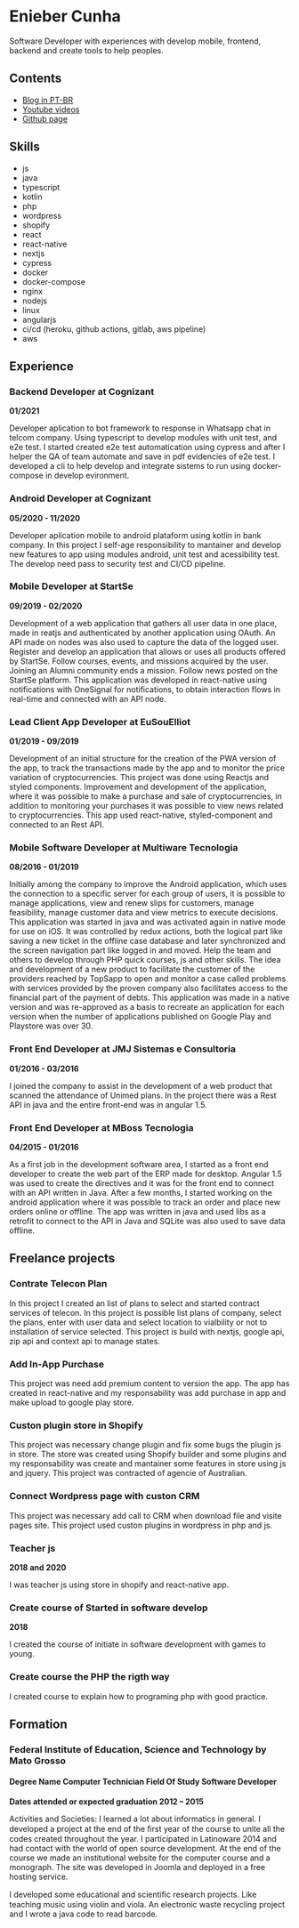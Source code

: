 # Enieber Cunha

Software Developer with experiences with develop mobile, frontend, backend and create tools to help peoples.

## Contents

- [Blog in PT-BR](https://blog.enieber.com.br)
- [Youtube videos](https://www.youtube.com/user/eniebercunha)
- [Github page](https://github.com/enieber)

## Skills

- js
- java
- typescript
- kotlin
- php
- wordpress
- shopify
- react
- react-native
- nextjs
- cypress
- docker
- docker-compose
- nginx
- nodejs
- linux
- angularjs
- ci/cd (heroku, github actions, gitlab, aws pipeline)
- aws


## Experience

### Backend Developer at Cognizant

**01/2021**

Developer aplication to bot framework to response in Whatsapp chat in telcom company. Using typescript to develop modules with unit test, and e2e test. I started created e2e test automatication using cypress and after I helper the QA of team automate and save in pdf evidencies of e2e test. I developed a cli to help develop and integrate sistems to run using docker-compose in develop evironment.

### Android Developer at Cognizant 

**05/2020 - 11/2020**

Developer aplication mobile to android plataform using kotlin in bank company. In this project I self-age responsibility to mantainer and develop new features to app using modules android, unit test and acessibility test. The develop need pass to security test and CI/CD pipeline.

### Mobile  Developer at StartSe

**09/2019 - 02/2020**

 Development of a web application that gathers all user data in one place, made in reatjs and authenticated by another application using OAuth. An API made on nodes was also used to capture the data of the logged user. Register and develop an application that allows or uses all products offered by StartSe. Follow courses, events, and missions acquired by the user. Joining an Alumni community ends a mission. Follow news posted on the StartSe platform. This application was developed in react-native using notifications with OneSignal for notifications, to obtain interaction flows in real-time and connected with an API node.

### Lead  Client  App  Developer at EuSouElliot 

**01/2019 - 09/2019**

Development of an initial structure for the creation of the PWA version of the app, to track the transactions made by the app and to monitor the price variation of cryptocurrencies.  This project was done using Reactjs and styled components. Improvement and development of the application, where it was possible to make a purchase and sale of cryptocurrencies, in addition to monitoring your purchases it was possible to view news related to cryptocurrencies. This app used react-native, styled-component and connected to an Rest API.

### Mobile  Software  Developer at Multiware  Tecnologia

**08/2016 - 01/2019**

Initially among the company to improve the Android application, which uses the connection to a specific server for each group of users, it is possible to manage applications, view and renew slips for customers, manage feasibility, manage customer data and view metrics to execute decisions. This application was started in java and was activated again in native mode for use on iOS. It was controlled by redux actions, both the logical part like saving a new ticket in the offline case database and later synchronized  and  the  screen  navigation  part  like  logged in  and  moved. Help  the  team  and  others  to  develop  through  PHP  quick courses,  js  and other  skills. The idea and development of a new product to facilitate the customer of the providers reached by TopSapp to open and monitor a case called problems with services provided by the proven company also facilitates access to the financial part of the payment of debts. This application was made in a native version and was re-approved as a basis to recreate an application for each version when the number of applications published on Google  Play  and  Playstore  was  over  30. 

### Front  End  Developer at JMJ Sistemas  e  Consultoria

**01/2016 - 03/2016**

I joined the company to assist in the development of a web product that scanned the attendance of Unimed plans. In the project there was a Rest API in java and the entire front-end was in angular 1.5. 

### Front  End  Developer at MBoss Tecnologia

**04/2015 - 01/2016**

 As a first job in the development software area, I started as a front end developer to create the web part of the ERP made for desktop. Angular 1.5 was used to create the directives and it was for the front end to connect with an API written in Java. After a few months, I started working on the android application where it was possible to track an order and place new orders online or offline. The app was written in java and used libs as a retrofit to connect to the API in Java and SQLite was also used to save data offline.
 
 ## Freelance projects
 
 ### Contrate Telecon Plan
 
 In this project I created an list of plans to select and started contract services of telecon. In this project is possible list plans of company, select the plans, enter with user data and select location to vialbility or not to installation of service selected. This project is build with nextjs, google api, zip api and context api to manage states.

### Add In-App Purchase

This project was need add premium content to version the app. The app has created in react-native and my responsability was add purchase in app and make upload to google play store.

### Custon plugin store in Shopify

This project was necessary change plugin and fix some bugs the plugin js in store. The store was created using Shopify builder and some plugins and my responsability was create and mantainer some features in store using js and jquery. This project was contracted of agencie of Australian.

### Connect Wordpress page with custon CRM

This project was necessary add call to CRM when download file and visite pages site. This project used custon plugins in wordpress in php and js.

### Teacher js

**2018 and 2020**

I was teacher js using store in shopify and react-native app.

### Create course of Started in software develop

**2018**

I created the course of initiate in software development with games to young.

### Create course the PHP the rigth way

I created course to explain how to programing php with good practice.

## Formation

### Federal Institute of Education, Science and Technology by Mato Grosso 

#### Degree Name Computer Technician Field Of Study Software Developer 

**Dates attended or expected graduation 2012 – 2015**

Activities and Societies: I learned a lot about informatics in general. I developed a project at the end of the ﬁrst year of the course to unite all the codes created throughout the year. I participated in Latinoware 2014 and had contact with the world of open source development. At the end of the course we made an institutional website for the computer course and a monograph. The site was developed in Joomla and deployed in a free hosting service. 

I developed some educational and scientiﬁc research projects. Like teaching music using violin and viola. An electronic waste recycling project and I wrote a java code to read barcode.


